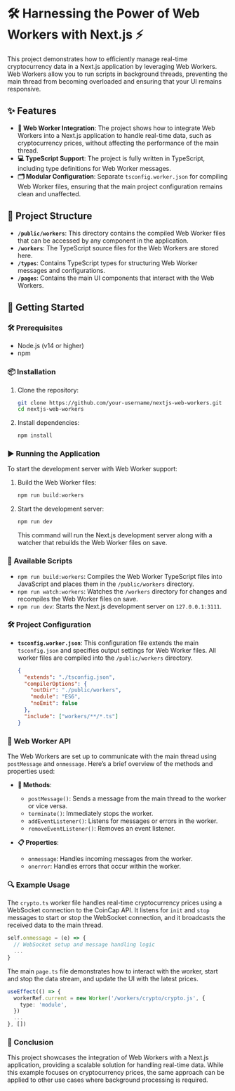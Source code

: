 # 🛠️ Harnessing the Power of Web Workers with Next.js ⚡

This project demonstrates how to efficiently manage real-time cryptocurrency data in a Next.js application by leveraging Web Workers. Web Workers allow you to run scripts in background threads, preventing the main thread from becoming overloaded and ensuring that your UI remains responsive.

## ✨ Features

- **🚀 Web Worker Integration**: The project shows how to integrate Web Workers into a Next.js application to handle real-time data, such as cryptocurrency prices, without affecting the performance of the main thread.
- **💻 TypeScript Support**: The project is fully written in TypeScript, including type definitions for Web Worker messages.
- **🗂️ Modular Configuration**: Separate `tsconfig.worker.json` for compiling Web Worker files, ensuring that the main project configuration remains clean and unaffected.

## 📂 Project Structure

- **`/public/workers`**: This directory contains the compiled Web Worker files that can be accessed by any component in the application.
- **`/workers`**: The TypeScript source files for the Web Workers are stored here.
- **`/types`**: Contains TypeScript types for structuring Web Worker messages and configurations.
- **`/pages`**: Contains the main UI components that interact with the Web Workers.

## 🚀 Getting Started

### 🛠️ Prerequisites

- Node.js (v14 or higher)
- npm

### 📦 Installation

1. Clone the repository:

   ```bash
   git clone https://github.com/your-username/nextjs-web-workers.git
   cd nextjs-web-workers
   ```

2. Install dependencies:
   ```bash
   npm install
   ```

### ▶️ Running the Application

To start the development server with Web Worker support:

1. Build the Web Worker files:

   ```bash
   npm run build:workers
   ```

2. Start the development server:

   ```bash
   npm run dev
   ```

   This command will run the Next.js development server along with a watcher that rebuilds the Web Worker files on save.

### 📜 Available Scripts

- `npm run build:workers`: Compiles the Web Worker TypeScript files into JavaScript and places them in the `/public/workers` directory.
- `npm run watch:workers`: Watches the `/workers` directory for changes and recompiles the Web Worker files on save.
- `npm run dev`: Starts the Next.js development server on `127.0.0.1:3111`.

### 🛠️ Project Configuration

- **`tsconfig.worker.json`**:
  This configuration file extends the main `tsconfig.json` and specifies output settings for Web Worker files. All worker files are compiled into the `/public/workers` directory.

  ```json
  {
    "extends": "./tsconfig.json",
    "compilerOptions": {
      "outDir": "./public/workers",
      "module": "ES6",
      "noEmit": false
    },
    "include": ["workers/**/*.ts"]
  }
  ```

### 🧠 Web Worker API

The Web Workers are set up to communicate with the main thread using `postMessage` and `onmessage`. Here’s a brief overview of the methods and properties used:

- **🔧 Methods**:

  - `postMessage()`: Sends a message from the main thread to the worker or vice versa.
  - `terminate()`: Immediately stops the worker.
  - `addEventListener()`: Listens for messages or errors in the worker.
  - `removeEventListener()`: Removes an event listener.

- **📋 Properties**:
  - `onmessage`: Handles incoming messages from the worker.
  - `onerror`: Handles errors that occur within the worker.

### 🔍 Example Usage

The `crypto.ts` worker file handles real-time cryptocurrency prices using a WebSocket connection to the CoinCap API. It listens for `init` and `stop` messages to start or stop the WebSocket connection, and it broadcasts the received data to the main thread.

```ts
self.onmessage = (e) => {
  // WebSocket setup and message handling logic
  ...
}
```

The main `page.ts` file demonstrates how to interact with the worker, start and stop the data stream, and update the UI with the latest prices.

```ts
useEffect(() => {
  workerRef.current = new Worker('/workers/crypto/crypto.js', {
    type: 'module',
  })
  ...
}, [])
```

### 🎯 Conclusion

This project showcases the integration of Web Workers with a Next.js application, providing a scalable solution for handling real-time data. While this example focuses on cryptocurrency prices, the same approach can be applied to other use cases where background processing is required.
